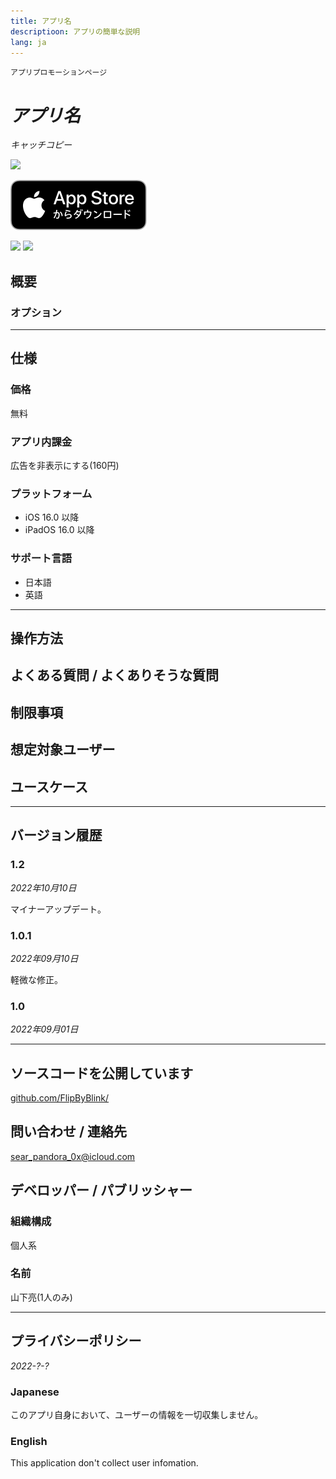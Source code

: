 ```yaml
---
title: アプリ名
descriptioon: アプリの簡単な説明
lang: ja
---
```


`アプリプロモーションページ`

_アプリ名_
===========
_キャッチコピー_

<img src="icon.png" width="90">

[![AppStore link](AppStoreバッジ.svg)](https://apps.apple.com/app/)

<img src="screenshot1.png" width="160">
<img src="screenshot2.png" width="160">

概要
----------
### オプション

***

仕様
-------
### 価格
無料

### アプリ内課金
広告を非表示にする(160円)

### プラットフォーム
- iOS 16.0 以降
- iPadOS 16.0 以降

### サポート言語
- 日本語
- 英語

***

操作方法
-------

よくある質問 / よくありそうな質問
--------------------------

制限事項
-------

想定対象ユーザー
-------------

ユースケース
----------

***

バージョン履歴
------------
### 1.2
_2022年10月10日_
<pre>マイナーアップデート。</pre>

### 1.0.1
_2022年09月10日_
<pre>軽微な修正。</pre>

### 1.0
_2022年09月01日_

***

ソースコードを公開しています
-----------------------
[github.com/FlipByBlink/](https://github.com/FlipByBlink/)

問い合わせ / 連絡先
--------------------------
sear_pandora_0x@icloud.com

デベロッパー / パブリッシャー
-------------------------
### 組織構成
個人系

### 名前
山下亮(1人のみ)


***

プライバシーポリシー
-----------------
_2022-?-?_

### Japanese
このアプリ自身において、ユーザーの情報を一切収集しません。

### English
This application don't collect user infomation.
